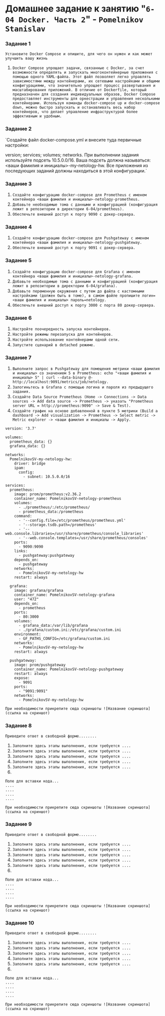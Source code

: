 # Домашнее задание к занятию "`6-04 Docker. Часть 2`" - `Pomelnikov Stanislav`


### Задание 1

`Установите Docker Compose и опишите, для чего он нужен и как может улучшить вашу жизнь`

1. `Docker Compose упрощает задачи, связанные с Docker, за счет возможности определять и запускать многоконтейнерные приложения с помощью одного YAML-файла. Этот файл позволяет легко управлять зависимостями между контейнерами, их сетевыми настройками и общими конфигурациями, что значительно упрощает процесс развертывания и масштабирования приложений. В отличие от Dockerfile, который предназначен для создания индивидуальных образов, Docker Compose предоставляет инструменты для оркестрации и управления несколькими контейнерами. Используя команды docker-compose up и docker-compose down, можно быстро запускать и останавливать весь набор контейнеров, что делает управление инфраструктурой более эффективным и удобным.`



### Задание 2

`Создайте файл docker-compose.yml и внесите туда первичные настройки:

version;
services;
volumes;
networks.
При выполнении задания используйте подсеть 10.5.0.0/16. Ваша подсеть должна называться: <ваши фамилия и инициалы>-my-netology-hw. Все приложения из последующих заданий должны находиться в этой конфигурации.`


### Задание 3

1. `Создайте конфигурацию docker-compose для Prometheus с именем контейнера <ваши фамилия и инициалы>-netology-prometheus.`
2. `Добавьте необходимые тома с данными и конфигурацией (конфигурация лежит в репозитории в директории 6-04/prometheus).`
3. `Обеспечьте внешний доступ к порту 9090 c докер-сервера.`


### Задание 4

1. `Создайте конфигурацию docker-compose для Pushgateway с именем контейнера <ваши фамилия и инициалы>-netology-pushgateway.`
2. `Обеспечьте внешний доступ к порту 9091 c докер-сервера.`


### Задание 5

1. `Создайте конфигурацию docker-compose для Grafana с именем контейнера <ваши фамилия и инициалы>-netology-grafana.`
2. `Добавьте необходимые тома с данными и конфигурацией (конфигурация лежит в репозитории в директории 6-04/grafana).`
3. `Добавьте переменную окружения с путем до файла с кастомными настройками (должен быть в томе), в самом файле пропишите логин=<ваши фамилия и инициалы> пароль=netology.`
4. `Обеспечьте внешний доступ к порту 3000 c порта 80 докер-сервера.`

### Задание 6

1. `Настройте поочередность запуска контейнеров.`
2. `Настройте режимы перезапуска для контейнеров.`
3. `Настройте использование контейнерами одной сети.`
4. `Запустите сценарий в detached режиме.`


### Задание 7

1. `Выполните запрос в Pushgateway для помещения метрики <ваши фамилия и инициалы> со значением 5 в Prometheus: echo "<ваши фамилия и инициалы> 5" | curl --data-binary @- http://localhost:9091/metrics/job/netology.`
2. `Залогиньтесь в Grafana с помощью логина и пароля из предыдущего задания.`
3. `Cоздайте Data Source Prometheus (Home -> Connections -> Data sources -> Add data source -> Prometheus -> указать "Prometheus server URL = http://prometheus:9090" -> Save & Test).`
4. `Создайте график на основе добавленной в пункте 5 метрики (Build a dashboard -> Add visualization -> Prometheus -> Select metric -> Metric explorer -> <ваши фамилия и инициалы -> Apply.`

```
version: '3.7'

volumes:
  prometheus_data: {}
  grafana_data: {}

networks:
  PomelnikovSV-my-netology-hw:
    driver: bridge
    ipam:
      config:
        - subnet: 10.5.0.0/16

services:
  prometheus:
    image: prom/prometheus:v2.36.2
    container_name: PomelnikovSV-netology-prometheus
    volumes:
      - ./prometheus/:/etc/prometheus/
      - prometheus_data:/prometheus
    command:
      - '--config.file=/etc/prometheus/prometheus.yml'
      - '--storage.tsdb.path=/prometheus'
      - '--web.console.libraries=/usr/share/prometheus/console_libraries'
      - '--web.console.templates=/usr/share/prometheus/consoles'
    ports:
      - 9090:9090
    links:
      - pushgateway:pushgateway
    depends_on:
      - pushgateway
    networks:
      - PomelnikovSV-my-netology-hw
    restart: always

  grafana:
    image: grafana/grafana
    container_name: PomelnikovSV-netology-grafana
    user: "472"
    depends_on:
      - prometheus
    ports:
      - 80:3000
    volumes:
      - grafana_data:/var/lib/grafana
      - ./grafana/custom.ini:/etc/grafana/custom.ini
    environment:
      - GF_PATHS_CONFIG=/etc/grafana/custom.ini
    networks:
      - PomelnikovSV-my-netology-hw
    restart: always

  pushgateway:
    image: prom/pushgateway
    container_name: PomelnikovSV-netology-pushgateway
    restart: always
    expose:
      - 9091
    ports:
      - "9091:9091"
    networks:
      - PomelnikovSV-my-netology-hw

```

`При необходимости прикрепитe сюда скриншоты
![Название скриншота](ссылка на скриншот)`

### Задание 8

`Приведите ответ в свободной форме........`

1. `Заполните здесь этапы выполнения, если требуется ....`
2. `Заполните здесь этапы выполнения, если требуется ....`
3. `Заполните здесь этапы выполнения, если требуется ....`
4. `Заполните здесь этапы выполнения, если требуется ....`
5. `Заполните здесь этапы выполнения, если требуется ....`
6. 

```
Поле для вставки кода...
....
....
....
....
```

`При необходимости прикрепитe сюда скриншоты
![Название скриншота](ссылка на скриншот)`

### Задание 9

`Приведите ответ в свободной форме........`

1. `Заполните здесь этапы выполнения, если требуется ....`
2. `Заполните здесь этапы выполнения, если требуется ....`
3. `Заполните здесь этапы выполнения, если требуется ....`
4. `Заполните здесь этапы выполнения, если требуется ....`
5. `Заполните здесь этапы выполнения, если требуется ....`
6. 

```
Поле для вставки кода...
....
....
....
....
```

`При необходимости прикрепитe сюда скриншоты
![Название скриншота](ссылка на скриншот)`

### Задание 10

`Приведите ответ в свободной форме........`

1. `Заполните здесь этапы выполнения, если требуется ....`
2. `Заполните здесь этапы выполнения, если требуется ....`
3. `Заполните здесь этапы выполнения, если требуется ....`
4. `Заполните здесь этапы выполнения, если требуется ....`
5. `Заполните здесь этапы выполнения, если требуется ....`
6. 

```
Поле для вставки кода...
....
....
....
....
```

`При необходимости прикрепитe сюда скриншоты
![Название скриншота](ссылка на скриншот)`
